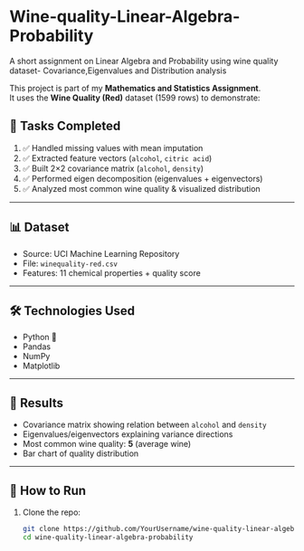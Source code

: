 # Wine-quality-Linear-Algebra-Probability
A short assignment on Linear Algebra and Probability using wine quality dataset- Covariance,Eigenvalues and Distribution analysis

This project is part of my **Mathematics and Statistics Assignment**.  
It uses the **Wine Quality (Red)** dataset (1599 rows) to demonstrate:

## 📌 Tasks Completed
1. ✅ Handled missing values with mean imputation  
2. ✅ Extracted feature vectors (`alcohol`, `citric acid`)  
3. ✅ Built 2×2 covariance matrix (`alcohol`, `density`)  
4. ✅ Performed eigen decomposition (eigenvalues + eigenvectors)  
5. ✅ Analyzed most common wine quality & visualized distribution  

---

## 📊 Dataset
- Source: UCI Machine Learning Repository  
- File: `winequality-red.csv`  
- Features: 11 chemical properties + quality score  

---

## 🛠️ Technologies Used
- Python 🐍  
- Pandas  
- NumPy  
- Matplotlib  

---

## 📸 Results
- Covariance matrix showing relation between `alcohol` and `density`  
- Eigenvalues/eigenvectors explaining variance directions  
- Most common wine quality: **5** (average wine)  
- Bar chart of quality distribution  

---

## 🚀 How to Run
1. Clone the repo:
   ```bash
   git clone https://github.com/YourUsername/wine-quality-linear-algebra-probability.git
   cd wine-quality-linear-algebra-probability
